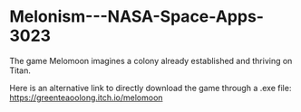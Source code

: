 # Melonism---NASA-Space-Apps-3023
 The game Melomoon imagines a colony already established and thriving on Titan. 

Here is an alternative link to directly download the game through a .exe file:
https://greenteaoolong.itch.io/melomoon
